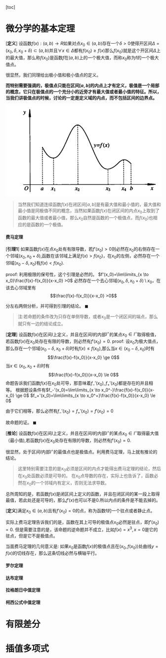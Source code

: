 [toc]
# 微分学的基本定理
[**定义**]
设函数$f(x):(a,b) \to R$如果对点$x_0 \in (a,b)$存在一个$\delta >0$使得开区间$\Delta =(x_0,\delta,x_0+\delta) \subset (a,b)$并且$\forall x \in \Delta$都有$f(x_0) \ge f(x)$那么$f(x_0)$就是这个开区间$\Delta$上的最大值，那么称$f(x_0)$是函数$f$在$(a,b)$上的一个极大值，而称$x_0$称为f的一个极大值点。

很显然，我们同理给出极小值和极小值点的定义。

**而特别需要强调的，极值点只能在区间$[a,b]$的内点上才有定义，极值是一个局部的概念，它只在极值点的一个充分小的近旁才有最大值或者最小值的特征。所以，当我们讲极值点的时候，讨论的一定是定义域的内点，而不包括区间的边界点。**

![极值点1](./Image/极值点1.png)

> 当然我们知道连续函数$f(x)$在闭区间$[a,b]$是有最大值和最小值的，最大值和最小值是同极值不同的概念，当然如果函数$f(x)$在闭区间的内点$x_0$上取到了函数的最大值或者最小值，那么$x_0$自然是函数的一个极值点，而$f(x_0)$也相应的是函数的一个极值。

#### 费马定理
[**引理1**]
如果函数$f(x)$在点$x_0$处有有限导数，若$f'(x_0) >0$则必然在$x_0$的右侧存在一个邻域$(x_0,x_0+\delta)$,函数在该邻域上满足$f(x) \gt f(x_0)$，在$x_0$的左侧，必然存在一个邻域$(x_0-\delta,x_0)$有$f(x) < f(x_0)$.

proof:
利用极限的保号性，这个引理是必然的。
$f'(x_0)=\lim\limits_{x \to x_0}\frac{f(x)-f(x_0)}{x-x_0} >0$
必然存在一个去心邻域$(x_0,\delta ,x_0+\delta) \setminus x_0$，在该去心邻域里有
$$\frac{f(x)-f(x_0)}{x-x_0} >0$$

分左右两侧分析，并可得到引理的结论。
$\blacksquare$

> 注:若命题的条件改为只存在单侧导数，或者$x_0$是一个闭区间的端点，那么就只有一边的结论成立。

[**定理**]
设函数$f(x)$在区间$I$上定义，并且在区间$I$的内部$I^{\circ}$的某点$x_0 \in I^{\circ}$取得极值，若函数$f(x)$在$x_0$处存在有限的导数，则必然有$f'(x_0)=0$.
proof:
设$x_0$为极大值点，那么存在一个邻域$(x_0-\delta,x_0 + \delta)$时有$f(x) \le f(x_0)$,那么当$x \in (x_0-\delta,x_0)$时有
$$\frac{f(x)-f(x_0)}{x-x_0} \ge 0$$
当$x \in (x_0,x_0+\delta)$时有
$$\frac{f(x)-f(x_0)}{x-x_0} \le 0$$
命题告诉我们函数$f(x)$在$x_0$处可导，那意味着$f_-'(x_0),f_+'(x_0)$都是存在的并且相等。
根据题设条件有$f_-'(x_0)=\lim\limits_{x \to x_0^-}\frac{f(x)-f(x_0)}{x-x_0} \ge 0$
$f_+'(x_0)=\lim\limits_{x \to x_0^+}\frac{f(x)-f(x_0)}{x-x_0} \le 0$

由于它们相等，那么必然有$f_-'(x_0)=f_+'(x_0)=f'(x_0)=0$

故命题的证。
$\blacksquare$

[**推论**]
设函数$f(x)$在区间$I$上定义，并且在区间$I$的内部$I^{\circ}$的某点$x_0 \in I^{\circ}$取得最大值（最小值),若函数$f(x)$在$x_0$处存在有限的导数，则必然有$f'(x_0)=0$.

很显然，处于区间$I$内部$I^{\circ}$的最值点也是极值点。利用费马定理，马上就有推论的结论。

> 这里特别需要注意的是$x_0$必须是区间的内点才能得出费马定理的结论，然后在$x_0$处函数必须是可导的。
> 在$x_0$点导数的存在，实际上也告诉了，函数必然在$x_0$的一个邻域内有定义，否则无法求导数。

总所周知的是，若函数$f(x)$是闭区间上定义的函数，并且在闭区间的某一段上取得最值，若此处还是可导的，那么$f'(x)$也可以不是0.所以内点的条件是不能去掉的。

[**定义**]满足$x_0 \in (a,b)$且有$f'(x_0)=0$的点，称为函数f的一个驻点或者静止点。

实际上费马定理告诉我们的是，函数在其上可导的极值点$x_0$必然是驻点，即$f'(x_0)=0$.
但是需要注意的是，该命题的逆命题并不成立，比如$f(x)=x^3,x=0$是它的驻点，但是它不是极值点。

当面费马定理的几何意义是:
如果$x_0$是函数$f(x)$的极值点且在$(x_0,f(x_0))$处曲线$y=f(x)$的切线存在，那么这条切线必然与横轴平行。




#### 罗尔定理


#### 达布定理


#### 拉格朗日中值定理


#### 柯西公式中值定理


# 有限差分

# 插值多项式





